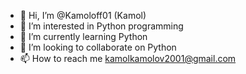 - 👋 Hi, I’m @Kamoloff01 (Kamol)
- 👀 I’m interested in Python programming
- 🌱 I’m currently learning Python
- 💞️ I’m looking to collaborate on Python
- 📫 How to reach me kamolkamolov2001@gmail.com

<!---
Kamoloff01/Kamoloff01 is a ✨ special ✨ repository because its `README.md` (this file) appears on your GitHub profile.
You can click the Preview link to take a look at your changes.
--->
